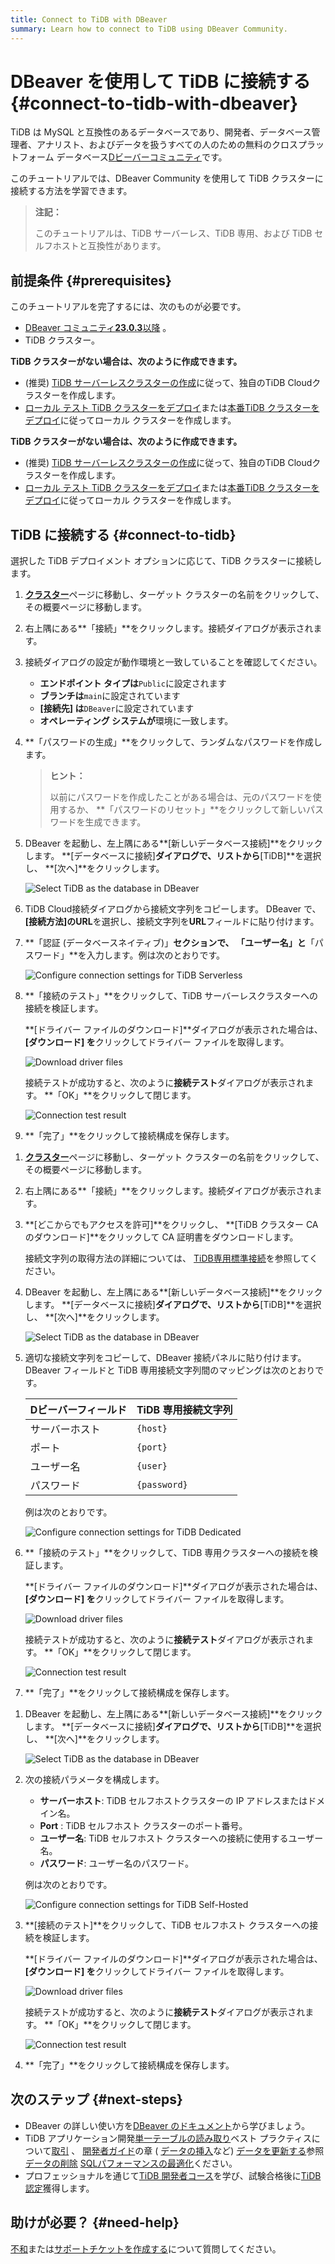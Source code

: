 ```yaml
---
title: Connect to TiDB with DBeaver
summary: Learn how to connect to TiDB using DBeaver Community.
---
```


# DBeaver を使用して TiDB に接続する {#connect-to-tidb-with-dbeaver}

TiDB は MySQL と互換性のあるデータベースであり、開発者、データベース管理者、アナリスト、およびデータを扱うすべての人のための無料のクロスプラットフォーム データベース[Dビーバーコミュニティ](https://dbeaver.io/download/)です。

このチュートリアルでは、DBeaver Community を使用して TiDB クラスターに接続する方法を学習できます。

> **注記：**
>
> このチュートリアルは、TiDB サーバーレス、TiDB 専用、および TiDB セルフホストと互換性があります。

## 前提条件 {#prerequisites}

このチュートリアルを完了するには、次のものが必要です。

-   [DBeaver コミュニティ**23.0.3**以降](https://dbeaver.io/download/) 。
-   TiDB クラスター。

<CustomContent platform="tidb">

**TiDB クラスターがない場合は、次のように作成できます。**

-   (推奨) [TiDB サーバーレスクラスターの作成](/develop/dev-guide-build-cluster-in-cloud.md)に従って、独自のTiDB Cloudクラスターを作成します。
-   [ローカル テスト TiDB クラスターをデプロイ](/quick-start-with-tidb.md#deploy-a-local-test-cluster)または[本番TiDB クラスターをデプロイ](/production-deployment-using-tiup.md)に従ってローカル クラスターを作成します。

</CustomContent>
<CustomContent platform="tidb-cloud">

**TiDB クラスターがない場合は、次のように作成できます。**

-   (推奨) [TiDB サーバーレスクラスターの作成](/develop/dev-guide-build-cluster-in-cloud.md)に従って、独自のTiDB Cloudクラスターを作成します。
-   [ローカル テスト TiDB クラスターをデプロイ](https://docs.pingcap.com/tidb/stable/quick-start-with-tidb#deploy-a-local-test-cluster)または[本番TiDB クラスターをデプロイ](https://docs.pingcap.com/tidb/stable/production-deployment-using-tiup)に従ってローカル クラスターを作成します。

</CustomContent>

## TiDB に接続する {#connect-to-tidb}

選択した TiDB デプロイメント オプションに応じて、TiDB クラスターに接続します。

<SimpleTab>
<div label="TiDB Serverless">

1.  [**クラスター**](https://tidbcloud.com/console/clusters)ページに移動し、ターゲット クラスターの名前をクリックして、その概要ページに移動します。

2.  右上隅にある**「接続」**をクリックします。接続ダイアログが表示されます。

3.  接続ダイアログの設定が動作環境と一致していることを確認してください。

    -   **エンドポイント タイプは**`Public`に設定されます
    -   **ブランチは**`main`に設定されています
    -   **[接続先] は**`DBeaver`に設定されています
    -   **オペレーティング システムが**環境に一致します。

4.  **「パスワードの生成」**をクリックして、ランダムなパスワードを作成します。

    > **ヒント：**
    >
    > 以前にパスワードを作成したことがある場合は、元のパスワードを使用するか、 **「パスワードのリセット」**をクリックして新しいパスワードを生成できます。

5.  DBeaver を起動し、左上隅にある**[新しいデータベース接続]**をクリックします。 **[データベースに接続]**ダイアログで、リストから**[TiDB]**を選択し、 **[次へ]**をクリックします。

    ![Select TiDB as the database in DBeaver](/media/develop/dbeaver-select-database.jpg)

6.  TiDB Cloud接続ダイアログから接続文字列をコピーします。 DBeaver で、 **[接続方法]**の**URL**を選択し、接続文字列を**URL**フィールドに貼り付けます。

7.  **「認証 (データベースネイティブ)」**セクションで、 **「ユーザー名**」と**「パスワード」**を入力します。例は次のとおりです。

    ![Configure connection settings for TiDB Serverless](/media/develop/dbeaver-connection-settings-serverless.jpg)

8.  **「接続のテスト」**をクリックして、TiDB サーバーレスクラスターへの接続を検証します。

    **[ドライバー ファイルのダウンロード]**ダイアログが表示された場合は、 **[ダウンロード] を**クリックしてドライバー ファイルを取得します。

    ![Download driver files](/media/develop/dbeaver-download-driver.jpg)

    接続テストが成功すると、次のように**接続テスト**ダイアログが表示されます。 **「OK」**をクリックして閉じます。

    ![Connection test result](/media/develop/dbeaver-connection-test.jpg)

9.  **「完了」**をクリックして接続構成を保存します。

</div>
<div label="TiDB Dedicated">

1.  [**クラスター**](https://tidbcloud.com/console/clusters)ページに移動し、ターゲット クラスターの名前をクリックして、その概要ページに移動します。

2.  右上隅にある**「接続」**をクリックします。接続ダイアログが表示されます。

3.  **[どこからでもアクセスを許可]**をクリックし、 **[TiDB クラスター CA のダウンロード]**をクリックして CA 証明書をダウンロードします。

    接続文字列の取得方法の詳細については、 [TiDB専用標準接続](https://docs.pingcap.com/tidbcloud/connect-via-standard-connection)を参照してください。

4.  DBeaver を起動し、左上隅にある**[新しいデータベース接続]**をクリックします。 **[データベースに接続]**ダイアログで、リストから**[TiDB]**を選択し、 **[次へ]**をクリックします。

    ![Select TiDB as the database in DBeaver](/media/develop/dbeaver-select-database.jpg)

5.  適切な接続文字列をコピーして、DBeaver 接続パネルに貼り付けます。 DBeaver フィールドと TiDB 専用接続文字列間のマッピングは次のとおりです。

    | Dビーバーフィールド | TiDB 専用接続文字列 |
    | ---------- | ------------ |
    | サーバーホスト    | `{host}`     |
    | ポート        | `{port}`     |
    | ユーザー名      | `{user}`     |
    | パスワード      | `{password}` |

    例は次のとおりです。

    ![Configure connection settings for TiDB Dedicated](/media/develop/dbeaver-connection-settings-dedicated.jpg)

6.  **「接続のテスト」**をクリックして、TiDB 専用クラスターへの接続を検証します。

    **[ドライバー ファイルのダウンロード]**ダイアログが表示された場合は、 **[ダウンロード] を**クリックしてドライバー ファイルを取得します。

    ![Download driver files](/media/develop/dbeaver-download-driver.jpg)

    接続テストが成功すると、次のように**接続テスト**ダイアログが表示されます。 **「OK」**をクリックして閉じます。

    ![Connection test result](/media/develop/dbeaver-connection-test.jpg)

7.  **「完了」**をクリックして接続構成を保存します。

</div>
<div label="TiDB Self-Hosted">

1.  DBeaver を起動し、左上隅にある**[新しいデータベース接続]**をクリックします。 **[データベースに接続]**ダイアログで、リストから**[TiDB]**を選択し、 **[次へ]**をクリックします。

    ![Select TiDB as the database in DBeaver](/media/develop/dbeaver-select-database.jpg)

2.  次の接続パラメータを構成します。

    -   **サーバーホスト**: TiDB セルフホストクラスターの IP アドレスまたはドメイン名。
    -   **Port** : TiDB セルフホスト クラスターのポート番号。
    -   **ユーザー名**: TiDB セルフホスト クラスターへの接続に使用するユーザー名。
    -   **パスワード**: ユーザー名のパスワード。

    例は次のとおりです。

    ![Configure connection settings for TiDB Self-Hosted](/media/develop/dbeaver-connection-settings-self-hosted.jpg)

3.  **[接続のテスト]**をクリックして、TiDB セルフホスト クラスターへの接続を検証します。

    **[ドライバー ファイルのダウンロード]**ダイアログが表示された場合は、 **[ダウンロード] を**クリックしてドライバー ファイルを取得します。

    ![Download driver files](/media/develop/dbeaver-download-driver.jpg)

    接続テストが成功すると、次のように**接続テスト**ダイアログが表示されます。 **「OK」**をクリックして閉じます。

    ![Connection test result](/media/develop/dbeaver-connection-test.jpg)

4.  **「完了」**をクリックして接続構成を保存します。

</div>
</SimpleTab>

## 次のステップ {#next-steps}

-   DBeaver の詳しい使い方を[DBeaver のドキュメント](https://github.com/dbeaver/dbeaver/wiki)から学びましょう。
-   TiDB アプリケーション開発[単一テーブルの読み取り](/develop/dev-guide-get-data-from-single-table.md)ベスト プラクティスについて[取引](/develop/dev-guide-transaction-overview.md) 、 [開発者ガイド](/develop/dev-guide-overview.md)の章 ( [データの挿入](/develop/dev-guide-insert-data.md)など) [データを更新する](/develop/dev-guide-update-data.md)参照[データの削除](/develop/dev-guide-delete-data.md) [SQLパフォーマンスの最適化](/develop/dev-guide-optimize-sql-overview.md)ください。
-   プロフェッショナルを通じて[TiDB 開発者コース](https://www.pingcap.com/education/)を学び、試験合格後に[TiDB 認定](https://www.pingcap.com/education/certification/)獲得します。

## 助けが必要？ {#need-help}

[不和](https://discord.gg/vYU9h56kAX)または[サポートチケットを作成する](https://support.pingcap.com/)について質問してください。
